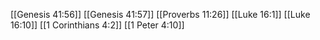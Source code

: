 [[Genesis 41:56]]
[[Genesis 41:57]]
[[Proverbs 11:26]]
[[Luke 16:1]]
[[Luke 16:10]]
[[1 Corinthians 4:2]]
[[1 Peter 4:10]]
